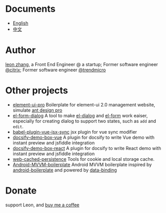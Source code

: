 # Documents

* [English](/en-us/)
* [中文](/zh-cn/)

# Author

[leon zhang](https://github.com/njleonzhang), a Front End Engineer @ a startup; Former software engineer [@citrix](https://www.citrix.com/); Former software engineer [@trendmicro](https://www.trendmicro.com/en_us/business.html)

# Other projects

* [element-ui-pro](https://github.com/njleonzhang/element-ui-pro) Boilerplate for element-ui 2.0 management website, simulate [ant design pro](https://github.com/ant-design/ant-design-pro)
* [el-form-dialog](https://github.com/njleonzhang/el-form-dialog) A tool to make [el-dialog](http://element.eleme.io/#/en-US/component/dialog) and [el-form](http://element.eleme.io/#/en-US/component/form) work eaiser, especially for creating dialog to support two states, such as `add` and `edit`.
* [babel-plugin-vue-jsx-sync](https://github.com/njleonzhang/babel-plugin-vue-jsx-sync) jsx plugin for vue sync modifier
* [docsify-demo-box-vue](https://njleonzhang.github.io/docsify-demo-box-vue/#/) A plugin for docsify to write Vue demo with instant preview and jsfiddle integration
* [docsify-demo-box-react](https://njleonzhang.github.io/docsify-demo-box-react/#/) A plugin for docsify to write React demo with instant preview and jsfiddle integration
* [web-cached-persistence](https://github.com/njleonzhang/web-cached-persistence) Tools for cookie and local storage cache.
* [Android-MVVM-boilerplate](https://github.com/njleonzhang/Android-MVVM-boilerplate) Android MVVM boilerplate inspired by [android-boilerplate](https://github.com/ribot/android-boilerplate) and powered by [data-binding](https://developer.android.com/topic/libraries/data-binding/index.html)

# Donate
support Leon, and [buy me a coffee](https://github.com/njleonzhang/vue-data-tables/#buy-me-a-coffee)
